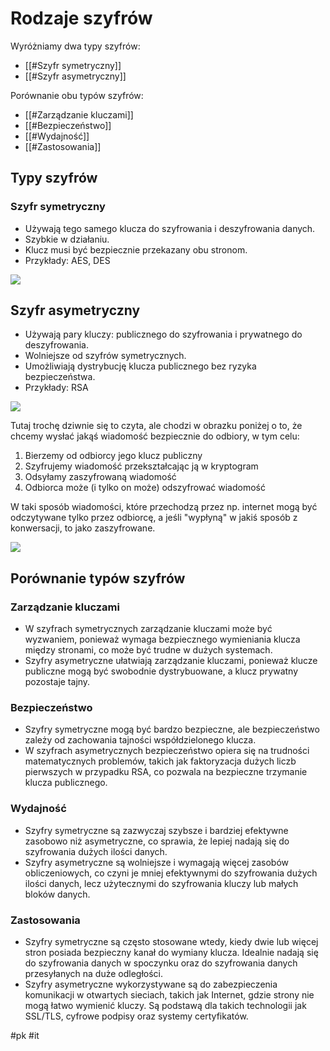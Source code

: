 # Rodzaje szyfrów
Wyróżniamy dwa typy szyfrów:
- [[#Szyfr symetryczny]]
- [[#Szyfr asymetryczny]]

Porównanie obu typów szyfrów:
- [[#Zarządzanie kluczami]]
- [[#Bezpieczeństwo]]
- [[#Wydajność]]
- [[#Zastosowania]]

## Typy szyfrów
### Szyfr symetryczny
- Używają tego samego klucza do szyfrowania i deszyfrowania danych.
- Szybkie w działaniu.
- Klucz musi być bezpiecznie przekazany obu stronom.
- Przykłady: AES, DES

![](https://i.imgur.com/yfyyloy.png)


## Szyfr asymetryczny
- Używają pary kluczy: publicznego do szyfrowania i prywatnego do deszyfrowania.
- Wolniejsze od szyfrów symetrycznych.
- Umożliwiają dystrybucję klucza publicznego bez ryzyka bezpieczeństwa.
- Przykłady: RSA

![](https://i.imgur.com/jKR7XPT.png)

Tutaj trochę dziwnie się to czyta, ale chodzi w obrazku poniżej o to, że chcemy wysłać jakąś wiadomość bezpiecznie do odbiory, w tym celu:
1. Bierzemy od odbiorcy jego klucz publiczny
2. Szyfrujemy wiadomość przekształcając ją w kryptogram
3. Odsyłamy zaszyfrowaną wiadomość
4. Odbiorca może (i tylko on może) odszyfrować wiadomość

W taki sposób wiadomości, które przechodzą przez np. internet mogą być odczytywane tylko przez odbiorcę, a jeśli "wypłyną" w jakiś sposób z konwersacji, to jako zaszyfrowane.

![](https://i.imgur.com/kZf2Tmf.png)


## Porównanie typów szyfrów
### Zarządzanie kluczami

- W szyfrach symetrycznych zarządzanie kluczami może być wyzwaniem, ponieważ wymaga bezpiecznego wymieniania klucza między stronami, co może być trudne w dużych systemach.
- Szyfry asymetryczne ułatwiają zarządzanie kluczami, ponieważ klucze publiczne mogą być swobodnie dystrybuowane, a klucz prywatny pozostaje tajny.

### Bezpieczeństwo
- Szyfry symetryczne mogą być bardzo bezpieczne, ale bezpieczeństwo zależy od zachowania tajności współdzielonego klucza.
- W szyfrach asymetrycznych bezpieczeństwo opiera się na trudności matematycznych problemów, takich jak faktoryzacja dużych liczb pierwszych w przypadku RSA, co pozwala na bezpieczne trzymanie klucza publicznego.

### Wydajność
- Szyfry symetryczne są zazwyczaj szybsze i bardziej efektywne zasobowo niż asymetryczne, co sprawia, że lepiej nadają się do szyfrowania dużych ilości danych.
- Szyfry asymetryczne są wolniejsze i wymagają więcej zasobów obliczeniowych, co czyni je mniej efektywnymi do szyfrowania dużych ilości danych, lecz użytecznymi do szyfrowania kluczy lub małych bloków danych.


### Zastosowania
- Szyfry symetryczne są często stosowane wtedy, kiedy dwie lub więcej stron posiada bezpieczny kanał do wymiany klucza. Idealnie nadają się do szyfrowania danych w spoczynku oraz do szyfrowania danych przesyłanych na duże odległości.
- Szyfry asymetryczne wykorzystywane są do zabezpieczenia komunikacji w otwartych sieciach, takich jak Internet, gdzie strony nie mogą łatwo wymienić kluczy. Są podstawą dla takich technologii jak SSL/TLS, cyfrowe podpisy oraz systemy certyfikatów.


#pk #it 